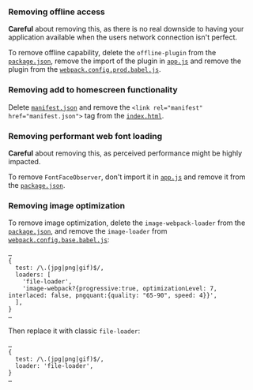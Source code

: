 ### Removing offline access

**Careful** about removing this, as there is no real downside to having your
application available when the users network connection isn't perfect.

To remove offline capability, delete the `offline-plugin` from the
[`package.json`](../../package.json), remove the import of the plugin in
[`app.js`](../../app/app.js) and remove the plugin from the
[`webpack.config.prod.babel.js`](../../internals/webpack/webpack.config.prod.babel.js).

### Removing add to homescreen functionality

Delete [`manifest.json`](../../app/manifest.json) and remove the
`<link rel="manifest" href="manifest.json">` tag from the
[`index.html`](../../app/index.html).

### Removing performant web font loading

**Careful** about removing this, as perceived performance might be highly impacted.

To remove `FontFaceObserver`, don't import it in [`app.js`](../../app/app.js) and
remove it from the [`package.json`](../../package.json).

### Removing image optimization

To remove image optimization, delete the `image-webpack-loader` from the
[`package.json`](../../package.json), and remove the `image-loader` from [`webpack.config.base.babel.js`](../../internals/webpack/webpack.config.base.babel.js):
```
…
{
  test: /\.(jpg|png|gif)$/,
  loaders: [
    'file-loader',
    'image-webpack?{progressive:true, optimizationLevel: 7, interlaced: false, pngquant:{quality: "65-90", speed: 4}}',
  ],
}
…
```

Then replace it with classic `file-loader`:

```
…
{
  test: /\.(jpg|png|gif)$/,
  loader: 'file-loader',
}
…
```
